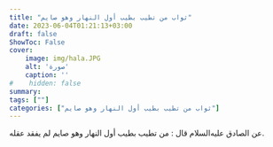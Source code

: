 ```yaml
---
title: "ثواب من تطيب بطيب أول النهار وهو صايم"
date: 2023-06-04T01:21:13+03:00
draft: false
ShowToc: False
cover:
    image: img/hala.JPG
    alt: 'صورة'
    caption: ''
#    hidden: false
summary: 
tags: [""]
categories: ["ثواب من تطيب بطيب أول النهار وهو صايم"]
---
```

عن الصادق عليه‌السلام
قال : من تطيب بطيب أول النهار وهو صايم لم يفقد عقله.


